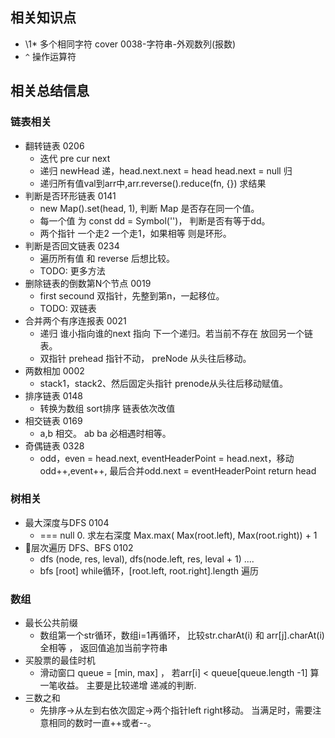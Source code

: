 <!--
 * @Author: xiaoguang_10@qq.com
 * @LastEditors: xiaoguang_10@qq.com
 * @Date: 2020-06-03 00:31:13
 * @LastEditTime: 2021-03-26 00:54:02
-->


## 相关知识点

* \1* 多个相同字符 cover 0038-字符串-外观数列(报数)
* `^` 操作运算符




## 相关总结信息

### 链表相关

* 翻转链表 0206
  * 迭代 pre cur next
  * 递归 newHead 递，head.next.next = head head.next = null 归
  * 递归所有值val到arr中,arr.reverse().reduce(fn, {}) 求结果
* 判断是否环形链表 0141
  * new Map().set(head, 1), 判断 Map 是否存在同一个值。
  * 每一个值 为 const dd = Symbol('')， 判断是否有等于dd。
  * 两个指针 一个走2 一个走1，如果相等 则是环形。
* 判断是否回文链表 0234
  * 遍历所有值 和 reverse 后想比较。
  * TODO: 更多方法
* 删除链表的倒数第N个节点 0019
  * first secound 双指针，先整到第n，一起移位。
  * TODO: 双链表
* 合并两个有序连报表 0021
  * 递归 谁小指向谁的next 指向 下一个递归。若当前不存在 放回另一个链表。
  * 双指针 prehead 指针不动， preNode 从头往后移动。
* 两数相加 0002
  * stack1，stack2、然后固定头指针 prenode从头往后移动赋值。
* 排序链表 0148
  * 转换为数组 sort排序 链表依次改值
* 相交链表 0169
  * a,b 相交。 ab ba 必相遇时相等。
* 奇偶链表 0328
  * odd，even = head.next, eventHeaderPoint = head.next，移动odd++,event++, 最后合并odd.next = eventHeaderPoint return head


### 树相关
* 最大深度与DFS 0104
  * === null 0.  求左右深度 Max.max( Max(root.left), Max(root.right)) + 1
* 层次遍历  DFS、BFS 0102
  * dfs (node, res, leval), dfs(node.left, res, leval + 1) ....
  * bfs [root] while循环，[root.left, root.right].length 遍历

### 数组
* 最长公共前缀
  * 数组第一个str循环，数组i=1再循环， 比较str.charAt(i) 和 arr[j].charAt(i) 全相等 ， 返回值追加当前字符串
* 买股票的最佳时机
  * 滑动窗口 queue = [min, max] ， 若arr[i] < queue[queue.length -1] 算一笔收益。 主要是比较递增 递减的判断.
* 三数之和
  * 先排序->从左到右依次固定->两个指针left right移动。 当满足时，需要注意相同的数时一直++或者--。

  



